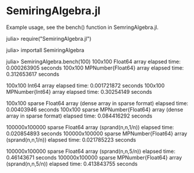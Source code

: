 SemiringAlgebra.jl
==================

Example usage, see the bench() function in SemringAlgebra.jl.

julia> require("SemiringAlgebra.jl")

julia> importall SemiringAlgebra

julia> SemiringAlgebra.bench(100)
100x100 Float64 array
elapsed time: 0.000263905 seconds
100x100 MPNumber{Float64} array
elapsed time: 0.312653617 seconds

100x100 Int64 array
elapsed time: 0.001721872 seconds
100x100 MPNumber{Int64} array
elapsed time: 0.30254149 seconds

100x100 sparse Float64 array (dense array in sparse format)
elapsed time: 0.00403946 seconds
100x100 sparse MPNumber{Float64} array (dense array in sparse format)
elapsed time: 0.084416292 seconds

100000x100000 sparse Float64 array (sprand(n,n,1/n))
elapsed time: 0.020854893 seconds
100000x100000 sparse MPNumber{Float64} array (sprand(n,n,1/n))
elapsed time: 0.021785223 seconds

100000x100000 sparse Float64 array (sprand(n,n,5/n))
elapsed time: 0.46143671 seconds
100000x100000 sparse MPNumber{Float64} array (sprand(n,n,5/n))
elapsed time: 0.413843755 seconds


